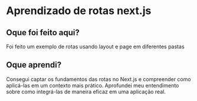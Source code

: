 # Aprendizado de rotas next.js
## Oque foi feito aqui?
Foi feito um exemplo de rotas usando layout e page em diferentes pastas

## Oque aprendi?
Consegui captar os fundamentos das rotas no Next.js e compreender como aplicá-las em um contexto mais prático. Aprofundei meu entendimento sobre como integrá-las de maneira eficaz em uma aplicação real.

